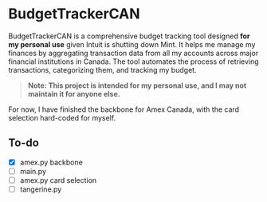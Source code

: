 # BudgetTrackerCAN

BudgetTrackerCAN is a comprehensive budget tracking tool designed **for my personal use** given Intuit is shutting down Mint. It helps me manage my finances by aggregating transaction data from all my accounts across major financial institutions in Canada. The tool automates the process of retrieving transactions, categorizing them, and tracking my budget.

> **Note: This project is intended for my personal use, and I may not maintain it for anyone else.**

For now, I have finished the backbone for Amex Canada, with the card selection hard-coded for myself.

## To-do
- [x] amex.py backbone
- [ ] main.py
- [ ] amex.py card selection
- [ ] tangerine.py
